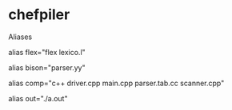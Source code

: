 # chefpiler


Aliases

alias flex="flex lexico.l"

alias bison="parser.yy"

alias comp="c++ driver.cpp main.cpp parser.tab.cc scanner.cpp"

alias out="./a.out"
